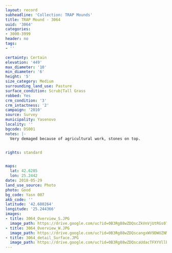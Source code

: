```yaml
---
layout: record
subheadline: 'Collection: TRAP Mounds'
title: TRAP Mound - 3064
uuid: '3064'
categories:
- 3000-3999
header: no
tags:
- ''

certainty: Certain
elevation: '449'
max_diameter: '10'
min_diameter: '6'
height: '5'
size_category: Medium
surrounding_land_use: Pasture
surface_condition: Scrub|Tall Grass
robbed: Yes
crm_condition: '3'
crm_intactness: '2'
campaign: '2010'
source: Survey
municipality: Yasenovo
locality: ''
bgcode: DS001
notes: |-
  Very demaged because of agricultural work, stones on top.


rights: standard


maps:
  lat: 42.6285
  lon: 25.2442
date: 2018-05-29
land_use_source: Photo
photo: Good
bg_code: Yasn 007
akb_code: ''
latitude: '42.680264'
longitude: '25.244366'
images:
- title: 3064_Overview_S.JPG
  image_path: https://drive.google.com/uc?id=0B3Rg88wZDQscZkVnVjUtRGs0TjQ
- title: 3064_Overview_W.JPG
  image_path: https://drive.google.com/uc?id=0B3Rg88wZDQscangxWV9DWUZNMlE
- title: 3064_detail_Surface.JPG
  image_path: https://drive.google.com/uc?id=0B3Rg88wZDQscaUdacTFXYVllbGM
---
```

